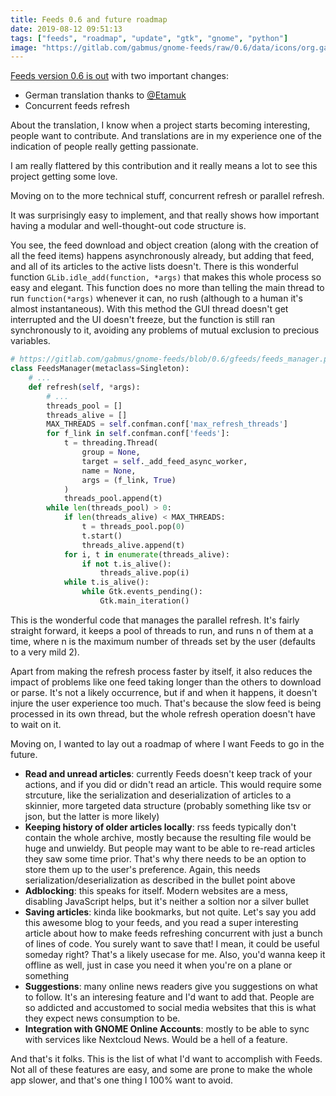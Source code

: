 ```yaml
---
title: Feeds 0.6 and future roadmap
date: 2019-08-12 09:51:13
tags: ["feeds", "roadmap", "update", "gtk", "gnome", "python"]
image: "https://gitlab.com/gabmus/gnome-feeds/raw/0.6/data/icons/org.gabmus.gnome-feeds.svg"
---
```


[Feeds version 0.6 is out](https://flathub.org/apps/details/org.gabmus.gnome-feeds) with two important changes:

- German translation thanks to [@Etamuk](https://gitlab.com/etamuk)
- Concurrent feeds refresh

About the translation, I know when a project starts becoming interesting, people want to contribute. And translations are in my experience one of the indication of people really getting passionate.

I am really flattered by this contribution and it really means a lot to see this project getting some love.

Moving on to the more technical stuff, concurrent refresh or parallel refresh.

It was surprisingly easy to implement, and that really shows how important having a modular and well-thought-out code structure is.

You see, the feed download and object creation (along with the creation of all the feed items) happens asynchronously already, but adding that feed, and all of its articles to the active lists doesn't. There is this wonderful function `GLib.idle_add(function, *args)` that makes this whole process so easy and elegant. This function does no more than telling the main thread to run `function(*args)` whenever it can, no rush (although to a human it's almost instantaneous). With this method the GUI thread doesn't get interrupted and the UI doesn't freeze, but the function is still ran synchronously to it, avoiding any problems of mutual exclusion to precious variables.

```python
# https://gitlab.com/gabmus/gnome-feeds/blob/0.6/gfeeds/feeds_manager.py#L139
class FeedsManager(metaclass=Singleton):
    # ...
    def refresh(self, *args):
        # ...
        threads_pool = []
        threads_alive = []
        MAX_THREADS = self.confman.conf['max_refresh_threads']
        for f_link in self.confman.conf['feeds']:
            t = threading.Thread(
                group = None,
                target = self._add_feed_async_worker,
                name = None,
                args = (f_link, True)
            )
            threads_pool.append(t)
        while len(threads_pool) > 0:
            if len(threads_alive) < MAX_THREADS:
                t = threads_pool.pop(0)
                t.start()
                threads_alive.append(t)
            for i, t in enumerate(threads_alive):
                if not t.is_alive():
                    threads_alive.pop(i)
            while t.is_alive():
                while Gtk.events_pending():
                    Gtk.main_iteration()
```

This is the wonderful code that manages the parallel refresh. It's fairly straight forward, it keeps a pool of threads to run, and runs n of them at a time, where n is the maximum number of threads set by the user (defaults to a very mild 2).

Apart from making the refresh process faster by itself, it also reduces the impact of problems like one feed taking longer than the others to download or parse. It's not a likely occurrence, but if and when it happens, it doesn't injure the user experience too much. That's because the slow feed is being processed in its own thread, but the whole refresh operation doesn't have to wait on it.

Moving on, I wanted to lay out a roadmap of where I want Feeds to go in the future.

- **Read and unread articles**: currently Feeds doesn't keep track of your actions, and if you did or didn't read an article. This would require some strcuture, like the serialization and deserialization of articles to a skinnier, more targeted data structure (probably something like tsv or json, but the latter is more likely)
- **Keeping history of older articles locally**: rss feeds typically don't contain the whole archive, mostly because the resulting file would be huge and unwieldy. But people may want to be able to re-read articles they saw some time prior. That's why there needs to be an option to store them up to the user's preference. Again, this needs serialization/deserialization as described in the bullet point above
- **Adblocking**: this speaks for itself. Modern websites are a mess, disabling JavaScript helps, but it's neither a soltion nor a silver bullet
- **Saving articles**: kinda like bookmarks, but not quite. Let's say you add this awesome blog to your feeds, and you read a super interesting article about how to make feeds refreshing concurrent with just a bunch of lines of code. You surely want to save that! I mean, it could be useful someday right? That's a likely usecase for me. Also, you'd wanna keep it offline as well, just in case you need it when you're on a plane or something
- **Suggestions**: many online news readers give you suggestions on what to follow. It's an interesing feature and I'd want to add that. People are so addicted and accustomed to social media websites that this is what they expect news consumption to be.
- **Integration with GNOME Online Accounts**: mostly to be able to sync with services like Nextcloud News. Would be a hell of a feature.

And that's it folks. This is the list of what I'd want to accomplish with Feeds. Not all of these features are easy, and some are prone to make the whole app slower, and that's one thing I 100% want to avoid.
